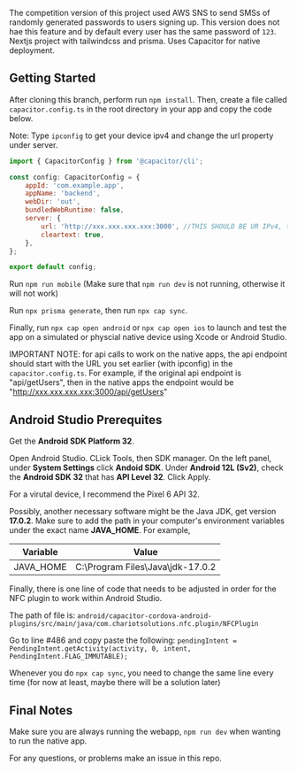 The competition version of this project used AWS SNS to send SMSs of randomly generated passwords to users signing up. This version does not hae this feature and by default every user has the same password of `123`.
Nextjs project with tailwindcss and prisma. Uses Capacitor for native deployment.

## Getting Started

After cloning this branch, perform run `npm install`.
Then, create a file called `capacitor.config.ts` in the root directory in your app and copy the code below.

Note: Type `ipconfig` to get your device ipv4 and change the url property under server.

```JavaScript
import { CapacitorConfig } from '@capacitor/cli';

const config: CapacitorConfig = {
	appId: 'com.example.app',
	appName: 'backend',
	webDir: 'out',
	bundledWebRuntime: false,
	server: {
		url: 'http://xxx.xxx.xxx.xxx:3000', //THIS SHOULD BE UR IPv4, type ipconfig
		cleartext: true,
	},
};

export default config;
```

Run `npm run mobile` (Make sure that `npm run dev` is not running, otherwise it will not work)

Run `npx prisma generate`, then run `npx cap sync`.

Finally, run `npx cap open android` or `npx cap open ios` to launch and test the app on a simulated or physcial native device using Xcode or Android Studio.

IMPORTANT NOTE: for api calls to work on the native apps, the api endpoint should start with the URL you set earlier (with ipconfig) in the `capacitor.config.ts`. For example, if the original api endpoint is "api/getUsers", then in the native apps the endpoint would be "http://xxx.xxx.xxx.xxx:3000/api/getUsers"

## Android Studio Prerequites

Get the **Android SDK Platform 32**.

Open Android Studio. CLick Tools, then SDK manager. On the left panel, under **System Settings** click **Andoid SDK**. Under **Android 12L (Sv2)**, check the **Android SDK 32** that has **API Level 32**. Click Apply.

For a virutal device, I recommend the Pixel 6 API 32.

Possibly, another necessary software might be the Java JDK, get version **17.0.2**.
Make sure to add the path in your computer's environment variables under the exact name **JAVA_HOME**. For example,

| Variable  | Value                            |
| --------- | -------------------------------- |
| JAVA_HOME | C:\Program Files\Java\jdk-17.0.2 |

Finally, there is one line of code that needs to be adjusted in order for the NFC plugin to work within Android Studio.

The path of file is:
`android/capacitor-cordova-android-plugins/src/main/java/com.chariotsolutions.nfc.plugin/NFCPlugin`

Go to line #486 and copy paste the following:
`pendingIntent = PendingIntent.getActivity(activity, 0, intent, PendingIntent.FLAG_IMMUTABLE);`

Whenever you do `npx cap sync`, you need to change the same line every time (for now at least, maybe there will be a solution later)

## Final Notes

Make sure you are always running the webapp, `npm run dev` when wanting to run the native app.

For any questions, or problems make an issue in this repo.
